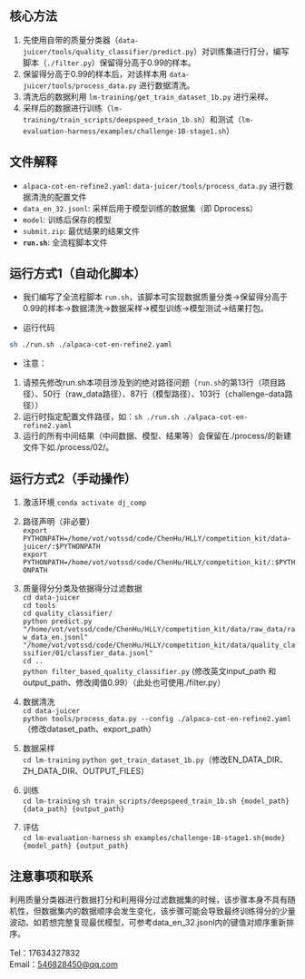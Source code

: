 ## 核心方法

1. 先使用自带的质量分类器（`data-juicer/tools/quality_classifier/predict.py`）对训练集进行打分，编写脚本（`./filter.py`）保留得分高于0.99的样本。
2. 保留得分高于0.99的样本后，对该样本用 `data-juicer/tools/process_data.py` 进行数据清洗。
3. 清洗后的数据利用 `lm-training/get_train_dataset_1b.py` 进行采样。
4. 采样后的数据进行训练（`lm-training/train_scripts/deepspeed_train_1b.sh`）和测试（`lm-evaluation-harness/examples/challenge-1B-stage1.sh`）

## 文件解释

- `alpaca-cot-en-refine2.yaml`: `data-juicer/tools/process_data.py` 进行数据清洗的配置文件
- `data_en_32.jsonl`: 采样后用于模型训练的数据集（即 Dprocess）
- `model`: 训练后保存的模型
- `submit.zip`: 最优结果的结果文件
- **`run.sh`**: 全流程脚本文件

## 运行方式1（自动化脚本）
- 我们编写了全流程脚本 `run.sh`，该脚本可实现数据质量分类->保留得分高于0.99的样本->数据清洗->数据采样->模型训练->模型测试->结果打包。

- 运行代码
```bash
sh ./run.sh ./alpaca-cot-en-refine2.yaml
```
- 注意：  
1. 请预先修改run.sh本项目涉及到的绝对路径问题（`run.sh`的第13行（项目路径）、50行（raw_data路径）、87行（模型路径）、103行（challenge-data路径））  
2. 运行时指定配置文件路径，如：` sh ./run.sh ./alpaca-cot-en-refine2.yaml ` 
3. 运行的所有中间结果（中间数据、模型、结果等）会保留在./process/的新建文件下如./process/02/。

## 运行方式2（手动操作）  
1. 激活环境 
`conda activate dj_comp`

2. 路径声明（非必要）  
`export PYTHONPATH=/home/vot/votssd/code/ChenHu/HLLY/competition_kit/data-juicer/:$PYTHONPATH`  
`export PYTHONPATH=/home/vot/votssd/code/ChenHu/HLLY/competition_kit/:$PYTHONPATH`

3. 质量得分分类及依据得分过滤数据  
`cd data-juicer`  
`cd tools`  
`cd quality_classifier/`  
`python predict.py "/home/vot/votssd/code/ChenHu/HLLY/competition_kit/data/raw_data/raw_data_en.jsonl" "/home/vot/votssd/code/ChenHu/HLLY/competition_kit/data/quality_classifier/01/classfier_data.jsonl"`  
`cd ..`  
`python filter_based_quality_classifier.py`  (修改英文input_path 和 output_path、修改阈值0.99）（此处也可使用./filter.py）  

3. 数据清洗  
`cd data-juicer`  
`python tools/process_data.py --config ./alpaca-cot-en-refine2.yaml` （修改dataset_path、export_path）  
 
4. 数据采样  
`cd lm-training`
`python get_train_dataset_1b.py`（修改EN_DATA_DIR、ZH_DATA_DIR、OUTPUT_FILES）  

5. 训练  
`cd lm-training`
`sh train_scripts/deepspeed_train_1b.sh {model_path} {data_path} {output_path}`

6. 评估  
`cd lm-evaluation-harness`
`sh examples/challenge-1B-stage1.sh{mode} {model_path} {output_path}`

## 注意事项和联系
利用质量分类器进行数据打分和利用得分过滤数据集的时候，该步骤本身不具有随机性，但数据集内的数据顺序会发生变化，该步骤可能会导致最终训练得分的少量波动。如若想完整复现最优模型，可参考data_en_32.jsonl内的键值对顺序重新排序。

Tel：17634327832  
Email：546828450@qq.com
